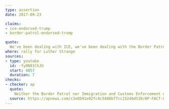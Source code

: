 ```yaml
---
type: assertion
date: 2017-09-23

claims:
- ice-endorsed-trump
- border-patrol-endorsed-trump

quote:
  We've been dealing with ICE, we've been dealing with the Border Patrol. They both endorsed me; first time they've ever endorsed a candidate for President.
where: rally for Luther Strange
sources:
- type: youtube
  id: -fy0N91ChJU
  start: 4057
  duration: 7
checks:
- checker: ap
  quote:
    Neither the Border Patrol nor Immigration and Customs Enforcement endorsed Trump for president. They are government agencies and can’t endorse anyone politically. Two unions representing border and immigration agents who work for those agencies endorsed him.
  source: https://apnews.com/c3e8b91e02fc4c5486b77cc15246d538/AP-FACT-CHECK:-Parsing-an-unfettered-Trump-on-border-wall
---
```

